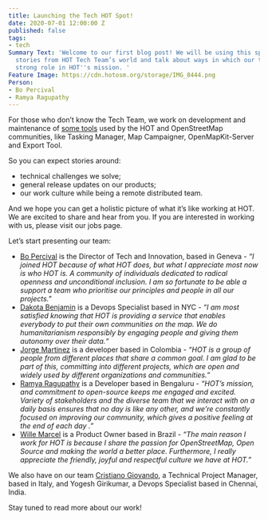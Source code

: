 ```yaml
---
title: Launching the Tech HOT Spot!
date: 2020-07-01 12:00:00 Z
published: false
tags:
- tech
Summary Text: 'Welcome to our first blog post! We will be using this space to share
  stories from HOT Tech Team’s world and talk about ways in which our team plays a
  strong role in HOT''s mission. '
Feature Image: https://cdn.hotosm.org/storage/IMG_8444.png
Person:
- Bo Percival
- Ramya Ragupathy
---
```


For those who don’t know the Tech Team, we work on development and maintenance of [some tools](/tools-and-data) used by the HOT and OpenStreetMap communities, like Tasking Manager, Map Campaigner, OpenMapKit-Server and Export Tool.

So you can expect stories around:

- technical challenges we solve;
- general release updates on our products;
- our work culture while being a remote distributed team.

And we hope you can get a holistic picture of what it’s like working at HOT. We are excited to share and hear from you. If you are interested in working with us, please visit our jobs page.

Let’s start presenting our team:

- [Bo Percival](/people/bo-percival/) is the Director of Tech and Innovation, based in Geneva - *“I joined HOT because of what HOT does, but what I appreciate most now is who HOT is. A community of individuals dedicated to radical openness and unconditional inclusion. I am so fortunate to be able a  support a team who prioritise our principles and people in all our projects."*
- [Dakota Benjamin](/people/dakota-benjamin/) is a Devops Specialist based in NYC - *“I am most satisfied knowing that HOT is providing a service that enables everybody to put their own communities on the map. We do humanitarianism responsibly by engaging people and giving them autonomy over their data.“*
- [Jorge Martinez](/people/jorge-martinez/) is a developer based in Colombia - *“HOT is a group of people from different places that share a common goal. I am glad to be part of this, committing into different projects, which are open and widely used by different organizations and communities.”*
- [Ramya Ragupathy](/people/ramya-ragupathy/) is a Developer based in Bengaluru - *“HOT’s mission, and commitment to open-source keeps me engaged and excited. Variety of stakeholders and the diverse team that we interact with on a daily basis ensures that no day is like any other, and we’re constantly focused on improving our community, which gives a positive feeling at the end of each day .”*
- [Wille Marcel](/people/wille-marcel/) is a Product Owner based in Brazil - *“The main reason I work for HOT is because I share the passion for OpenStreetMap, Open Source and making the world a better place. Furthermore, I really appreciate the friendly, joyful and respectful culture we have at HOT.”*

We also have on our team [Cristiano Giovando](/people/cristiano-giovando/), a Technical Project Manager, based in Italy, and Yogesh Girikumar, a Devops Specialist based in Chennai, India.

Stay tuned to read more about our work!
